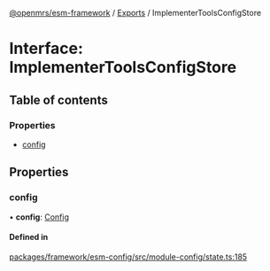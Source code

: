 [@openmrs/esm-framework](../API.md) / [Exports](../modules.md) / ImplementerToolsConfigStore

# Interface: ImplementerToolsConfigStore

## Table of contents

### Properties

- [config](implementertoolsconfigstore.md#config)

## Properties

### config

• **config**: [Config](config.md)

#### Defined in

[packages/framework/esm-config/src/module-config/state.ts:185](https://github.com/openmrs/openmrs-esm-core/blob/master/packages/framework/esm-config/src/module-config/state.ts#L185)
